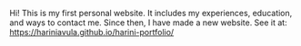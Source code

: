 Hi! This is my first personal website. It includes my experiences, education, and ways to contact me. Since then, I have made a new website. See it at: https://hariniavula.github.io/harini-portfolio/
